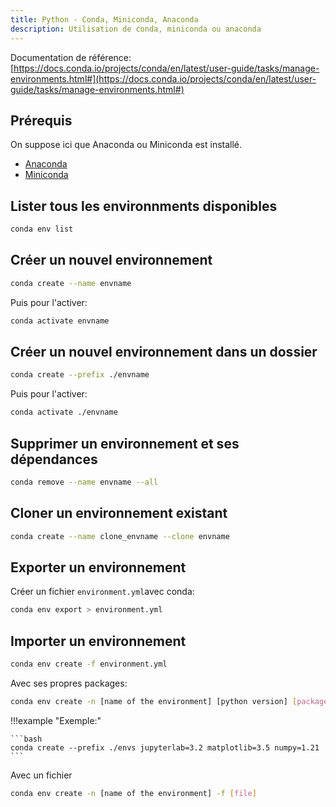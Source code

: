 ```yaml
---
title: Python - Conda, Miniconda, Anaconda
description: Utilisation de conda, miniconda ou anaconda
---
```


Documentation de référence: [https://docs.conda.io/projects/conda/en/latest/user-guide/tasks/manage-environments.html#](https://docs.conda.io/projects/conda/en/latest/user-guide/tasks/manage-environments.html#)

## Prérequis

On suppose ici que Anaconda ou Miniconda est installé.

- [Anaconda](https://www.anaconda.com/products/distribution)
- [Miniconda](https://docs.conda.io/en/latest/miniconda.html)

## Lister tous les environnments disponibles

```bash
conda env list
```

## Créer un nouvel environnement

```bash
conda create --name envname
```

Puis pour l'activer:

```bash
conda activate envname
```

## Créer un nouvel environnement dans un dossier

```bash
conda create --prefix ./envname
```

Puis pour l'activer:

```bash
conda activate ./envname
```

## Supprimer un environnement et ses dépendances

```bash
conda remove --name envname --all
```

## Cloner un environnement existant

```bash
conda create --name clone_envname --clone envname
```

## Exporter un environnement

Créer un fichier `environment.yml`avec conda:

```bash
conda env export > environment.yml
```

## Importer un environnement

```bash
conda env create -f environment.yml
```

Avec ses propres packages:

```bash
conda env create -n [name of the environment] [python version] [packages]
```

!!!example "Exemple:"

    ```bash
    conda create --prefix ./envs jupyterlab=3.2 matplotlib=3.5 numpy=1.21
    ```

Avec un fichier

```bash
conda env create -n [name of the environment] -f [file]
```
